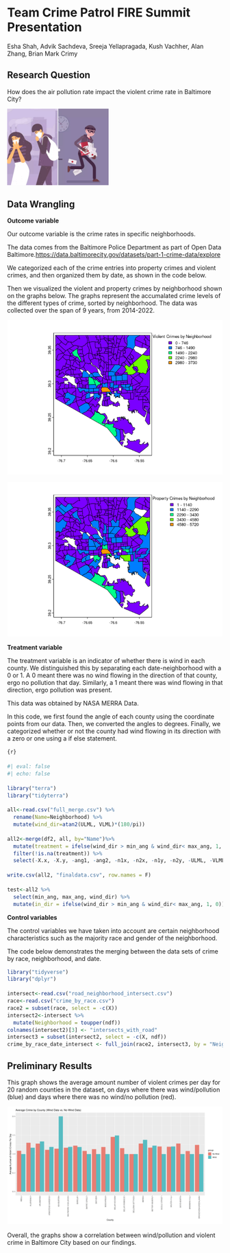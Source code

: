 # Team Crime Patrol FIRE Summit Presentation
Esha Shah, Advik Sachdeva, Sreeja Yellapragada, Kush Vachher, Alan
Zhang, Brian Mark Crimy

## Research Question

How does the air pollution rate impact the violent crime rate in
Baltimore City? 

<img src="pollutioncrime.webp" width="237" />

## Data Wrangling

**Outcome variable**

Our outcome variable is the crime rates in specific neighborhoods.

The data comes from the Baltimore Police Department as part of Open Data
Baltimore.<https://data.baltimorecity.gov/datasets/part-1-crime-data/explore>

We categorized each of the crime entries into property crimes and
violent crimes, and then organized them by date, as shown in the code
below.

Then we visualized the violent and property crimes by neighborhood shown
on the graphs below. The graphs represent the accumalated crime levels
of the different types of crime, sorted by neighborhood. The data was
collected over the span of 9 years, from 2014-2022.

![](README_files/figure-commonmark/unnamed-chunk-2-1.png)

![](README_files/figure-commonmark/unnamed-chunk-2-2.png)

**Treatment variable**

The treatment variable is an indicator of whether there is wind in each
county. We distinguished this by separating each date-neighborhood with
a 0 or 1. A 0 meant there was no wind flowing in the direction of that
county, ergo no pollution that day. Similarly, a 1 meant there was wind
flowing in that direction, ergo pollution was present.

This data was obtained by NASA MERRA Data.

In this code, we first found the angle of each county using the
coordinate points from our data. Then, we converted the angles to
degrees. Finally, we categorized whether or not the county had wind
flowing in its direction with a zero or one using a if else statement.

``` r
{r}

#| eval: false
#| echo: false

library("terra")
library("tidyterra")

all<-read.csv("full_merge.csv") %>%
  rename(Name=Neighborhood) %>%
  mutate(wind_dir=atan2(ULML, VLML)*(180/pi))

all2<-merge(df2, all, by="Name")%>%
  mutate(treatment = ifelse(wind_dir > min_ang & wind_dir< max_ang, 1, 0)) %>%
  filter(!is.na(treatment)) %>%
  select(-X.x, -X.y, -ang1, -ang2, -n1x, -n2x, -n1y, -n2y, -ULML, -VLML)

write.csv(all2, "finaldata.csv", row.names = F)

test<-all2 %>%
  select(min_ang, max_ang, wind_dir) %>%
  mutate(in_dir = ifelse(wind_dir > min_ang & wind_dir< max_ang, 1, 0))
```

**Control variables**

The control variables we have taken into account are certain
neighborhood characteristics such as the majority race and gender of the
neighborhood.

The code below demonstrates the merging between the data sets of crime
by race, neighborhood, and date.

``` r
library("tidyverse")
library("dplyr")

intersect<-read.csv("road_neighborhood_intersect.csv")
race<-read.csv("crime_by_race.csv")
race2 = subset(race, select = -c(X))
intersect2<-intersect %>%
  mutate(Neighborhood = toupper(ndf))
colnames(intersect2)[3] <- "intersects_with_road"
intersect3 = subset(intersect2, select = -c(X, ndf))
crime_by_race_date_intersect <- full_join(race2, intersect3, by = "Neighborhood")
```

## Preliminary Results

This graph shows the average amount number of violent crimes per day for
20 random counties in the dataset, on days where there was
wind/pollution (blue) and days where there was no wind/no pollution
(red).

![](kush%20graph.png)

Overall, the graphs show a correlation between wind/pollution and
violent crime in Baltimore City based on our findings.
